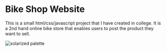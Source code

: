 # Bike Shop Website

This is a small html/css/javascript project that I have created in college. It is a 2nd hand online bike store that enables users to post the product they want to sell.

![solarized palette](https://github.com/teachmyselftocode/GE-Web-Development-Course/raw/master/Bike-Shop-Group-Project/capture/p1.png)
